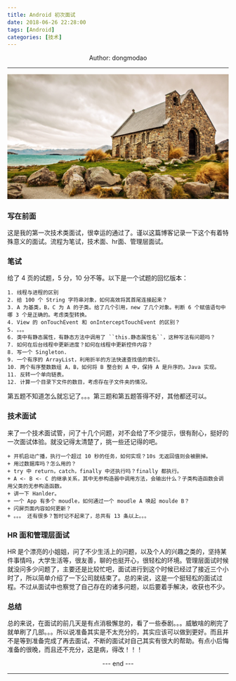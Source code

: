 ```yaml
---
title: Android 初次面试
date: 2018-06-26 22:28:00
tags: [Android]
categories: [技术]
---
```

<center>
Author: dongmodao
</center>

---

![](Android-初次面试/index.jpg)

### 写在前面

这是我的第一次技术类面试，很幸运的通过了。谨以这篇博客记录一下这个有着特殊意义的面试。流程为笔试，技术面、hr面、管理层面试。<!-- more -->

### 笔试

给了 4 页的试题，5 分，10 分不等。以下是一个试题的回忆版本：
 ```
 1. 线程与进程的区别
 2. 给 100 个 String 字符串对象，如何高效将其首尾连接起来？
 3. A 为基类，B，C 为 A 的子类。给了几个引用，new 了几个对象。判断 6 个赋值语句中哪 3 个是正确的。考虑类型转换。
 4. View 的 onTouchEvent 和 onInterceptTouchEvent 的区别？
 5. 。。。
 6. 类中有静态属性，有静态方法中调用了 ``this.静态属性名``，这种写法有问题吗？
 7. 如何在后台线程中更新进度？如何在线程中更新控件内容？
 8. 写一个 Singleton.
 9. 一个有序的 ArrayList，利用折半的方法快速查找值的索引。
 10. 两个有序整数数组 A，B，如何将 B 整合到 A 中，保持 A 是升序的。Java 实现。
 11. 反转一个单向链表。
 12. 计算一个目录下文件的数目，考虑存在子文件夹的情况。
 ```

第五题不知道怎么就忘记了。。。第三题和第五题答得不好，其他都还可以。

### 技术面试

 来了一个技术面试管，问了十几个问题，对不会给了不少提示，很有耐心，挺好的一次面试体验。就没记得太清楚了，挑一些还记得的吧。
  ```
  + 开机启动广播，执行一个超过 10 秒的任务，如何实现？10s 无返回值则会被删掉。
  + 用过数据库吗？怎么用的？
  + try 中 return，catch，finally 中还执行吗？finally 都执行。
  + A <- B <- C 的继承关系，其中无参构造器中调用方法，会输出什么？子类构造函数会调用父类的无参构造函数。
  + 讲一下 Hanlder。
  + 一个 App 有多个 moudle，如何通过一个 moudle A 唤起 moulde B？
  + 闪屏页面内容如何更新？
  + 。。。 还有很多？暂时记不起来了，总共有 13 条以上。。。
  ```

### HR 面和管理层面试
 HR 是个漂亮的小姐姐，问了不少生活上的问题，以及个人的兴趣之类的，坚持某件事情吗，大学生活等，很友善，聊的也挺开心，很轻松的环境。管理层面试时候就没问多少问题了，主要还是比较忙吧，面试进行到这个时候已经过了接近三个小时了，所以简单介绍了一下公司就结束了。总的来说，这是一个挺轻松的面试过程。不过从面试中也察觉了自己存在的诸多问题，以后要着手解决，收获也不少。

### 总结
 总的来说，在面试的前几天是有点消极懈怠的，看了一些泰剧。。。威敏啥的刷完了就单刷了几部。。。所以说准备其实是不太充分的，其实应该可以做到更好。而且并不是等到准备完成了再去面试，不断的面试对自己其实有很大的帮助。有点小后悔准备的很晚，而且还不充分，这是病，得改！！！

 <center> --- end --- </center>

 ---
